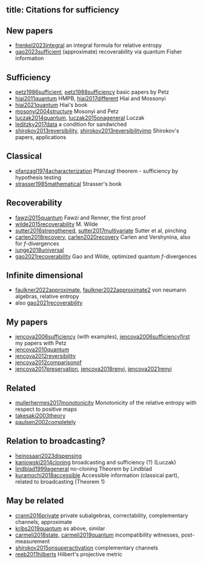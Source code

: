 
title: Citations for sufficiency
---


## New papers

* [frenkel2023integral](frenkel2023integral) an integral formula for relative entropy    
* [gao2023sufficient](gao2023sufficient) (approximate) recoverability via quantum Fisher information     



## Sufficiency

* [petz1986sufficient](petz1986sufficient), [petz1988sufficiency](petz1988sufficiency)  basic papers by Petz    
* [hiai2011quantum](hiai2011quantum) HMPB, [hiai2017different](hiai2017different) Hiai and Mossonyi  
* [hiai2021quantum](BOOK_hiai2021quantum) Hiai's book    
* [mosonyi2004structure](mosonyi2004structure) Mosonyi and Petz     
* [luczak2014quantum](luczak2014quantum), [luczak2015onageneral](luczak2015onageneral)   Luczak     
* [leditzky2017data](leditzky2017data) a condition for sandwiched     
* [shirokov2013reversibility](shirokov2013reversibility), [shirokov2013reversibilityjmp](shirokov2013reversibilityjmp) Shirokov's papers, applications 

## Classical

* [pfanzagl1974acharacterization](pfanzagl1974acharacterization) Pfanzagl theorem - sufficiency by hypothesis testing     
* [strasser1985mathematical](BOOK_strasser1985mathematical) Strasser's book

## Recoverability

* [fawzi2015quantum](fawzi2015quantum) Fawzi and Renner, the first proof    
* [wilde2015recoverability](wilde2015recoverability) M. Wilde
* [sutter2016strengthened](sutter2016strengthened), [sutter2017multivariate](sutter2017multivariate)    Sutter et al, pinching    
* [carlen2018recovery](carlen2018recovery), [carlen2020recovery](carlen2020recovery)  Carlen and Vershynina, also for $f$-divergences   
* [junge2018universal](junge2018universal)    
* [gao2021recoverability](gao2021recoverability) Gao and Wilde, optimized quantum $f$-divergences

## Infinite dimensional

* [faulkner2022approximate](faulkner2022approximate), [faulkner2022approximate2](faulkner2022approximate2)  von neumann algebras, relative entropy    
* also [gao2021recoverability](gao2021recoverability)

## My papers

* [jencova2006sufficiency](jencova2006sufficiency) (with examples), [jencova2006sufficiencyfirst](jencova2006sufficiencyfirst) my papers with Petz
* [jencova2010quantum](jencova2010quantum)     
* [jencova2012reversibility](jencova2012reversibility)    
* [jencova2012comparisonof](jencova2012comparisonof)     
* [jencova2017preservation](jencova2017preservation), [jencova2018renyi](jencova2018renyi), [jencova2021renyi](jencova2021renyi)


## Related

* [mullerhermes2017monotonicity](mullerhermes2017monotonicity) Monotonicity of the relative entropy with respect to positive maps    
* [takesaki2003theory](BOOK_takesaki123theory)     
* [paulsen2002completely](BOOK_paulsen2002completely)
  




## Relation to broadcasting?

* [heinosaari2023dispensing](heinosaari2023dispensing)     
* [kaniowski2014cloning](kaniowski2014cloning)    broadcasting and sufficiency (?) (Luczak)     
* [lindblad1999ageneral](lindblad1999ageneral)  no-cloning Theorem by Lindblad    
* [kuramochi2018accessible](kuramochi2018accessible)  Accessible information (classical part), related to broadcasting    (Theorem 1) 

## May be related 

* [crann2016private](crann2016private) private subalgebras, correctability, complementary channels, approximate    
* [kribs2019quantum](kribs2019quantum)  as above, similar     
* [carmeli2018state](carmeli2018state), [carmeli2019quantum](carmeli2019quantum) incompatibility witnesses, post-measurement     
* [shirokov2015onsuperactivation](shirokov2015onsuperactivation) complementary channels     
* [reeb2011hilberts](reeb2011hilberts) Hilbert's projective metric

